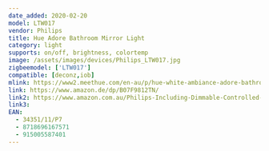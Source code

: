 ```yaml
---
date_added: 2020-02-20
model: LTW017
vendor: Philips
title: Hue Adore Bathroom Mirror Light
category: light
supports: on/off, brightness, colortemp
image: /assets/images/devices/Philips_LTW017.jpg
zigbeemodel: ['LTW017']
compatible: [deconz,iob]
mlink: https://www2.meethue.com/en-au/p/hue-white-ambiance-adore-bathroom-mirror-light/3435111P7
link: https://www.amazon.de/dp/B07F9812TN/
link2: https://www.amazon.com.au/Philips-Including-Dimmable-Controlled-Compatible/dp/B07F9812TN/
link3: 
EAN: 
  - 34351/11/P7
  - 8718696167571
  - 915005587401
---
```

